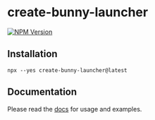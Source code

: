 # create-bunny-launcher

[![NPM Version](https://img.shields.io/npm/v/create-bunny-launcher?color=blue)](https://www.npmjs.com/package/create-bunny-launcher)

## Installation

```shell
npx --yes create-bunny-launcher@latest
```

## Documentation

Please read the [docs](https://bunny-launcher.net/quickstart/) for usage and examples.

